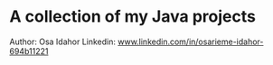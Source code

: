 # A collection of my Java projects
Author: Osa Idahor
Linkedin: www.linkedin.com/in/osarieme-idahor-694b11221 
